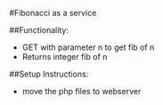 #Fibonacci as a service

##Functionality:
* GET with parameter n to get fib of n
* Returns integer fib of n

##Setup Instructions:
* move the php files to webserver

